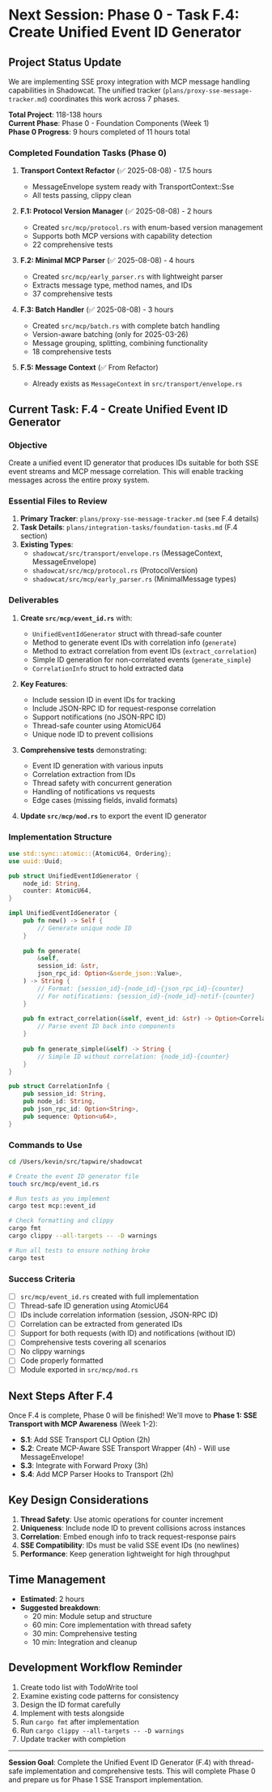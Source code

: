 # Next Session: Phase 0 - Task F.4: Create Unified Event ID Generator

## Project Status Update

We are implementing SSE proxy integration with MCP message handling capabilities in Shadowcat. The unified tracker (`plans/proxy-sse-message-tracker.md`) coordinates this work across 7 phases.

**Total Project**: 118-138 hours  
**Current Phase**: Phase 0 - Foundation Components (Week 1)  
**Phase 0 Progress**: 9 hours completed of 11 hours total

### Completed Foundation Tasks (Phase 0)

1. **Transport Context Refactor** (✅ 2025-08-08) - 17.5 hours
   - MessageEnvelope system ready with TransportContext::Sse
   - All tests passing, clippy clean

2. **F.1: Protocol Version Manager** (✅ 2025-08-08) - 2 hours
   - Created `src/mcp/protocol.rs` with enum-based version management
   - Supports both MCP versions with capability detection
   - 22 comprehensive tests

3. **F.2: Minimal MCP Parser** (✅ 2025-08-08) - 4 hours
   - Created `src/mcp/early_parser.rs` with lightweight parser
   - Extracts message type, method names, and IDs
   - 37 comprehensive tests

4. **F.3: Batch Handler** (✅ 2025-08-08) - 3 hours
   - Created `src/mcp/batch.rs` with complete batch handling
   - Version-aware batching (only for 2025-03-26)
   - Message grouping, splitting, combining functionality
   - 18 comprehensive tests

5. **F.5: Message Context** (✅ From Refactor)
   - Already exists as `MessageContext` in `src/transport/envelope.rs`

## Current Task: F.4 - Create Unified Event ID Generator

### Objective
Create a unified event ID generator that produces IDs suitable for both SSE event streams and MCP message correlation. This will enable tracking messages across the entire proxy system.

### Essential Files to Review

1. **Primary Tracker**: `plans/proxy-sse-message-tracker.md` (see F.4 details)
2. **Task Details**: `plans/integration-tasks/foundation-tasks.md` (F.4 section)
3. **Existing Types**: 
   - `shadowcat/src/transport/envelope.rs` (MessageContext, MessageEnvelope)
   - `shadowcat/src/mcp/protocol.rs` (ProtocolVersion)
   - `shadowcat/src/mcp/early_parser.rs` (MinimalMessage types)

### Deliverables

1. **Create `src/mcp/event_id.rs`** with:
   - `UnifiedEventIdGenerator` struct with thread-safe counter
   - Method to generate event IDs with correlation info (`generate`)
   - Method to extract correlation from event IDs (`extract_correlation`)
   - Simple ID generation for non-correlated events (`generate_simple`)
   - `CorrelationInfo` struct to hold extracted data

2. **Key Features**:
   - Include session ID in event IDs for tracking
   - Include JSON-RPC ID for request-response correlation
   - Support notifications (no JSON-RPC ID)
   - Thread-safe counter using AtomicU64
   - Unique node ID to prevent collisions

3. **Comprehensive tests** demonstrating:
   - Event ID generation with various inputs
   - Correlation extraction from IDs
   - Thread safety with concurrent generation
   - Handling of notifications vs requests
   - Edge cases (missing fields, invalid formats)

4. **Update `src/mcp/mod.rs`** to export the event ID generator

### Implementation Structure

```rust
use std::sync::atomic::{AtomicU64, Ordering};
use uuid::Uuid;

pub struct UnifiedEventIdGenerator {
    node_id: String,
    counter: AtomicU64,
}

impl UnifiedEventIdGenerator {
    pub fn new() -> Self {
        // Generate unique node ID
    }
    
    pub fn generate(
        &self,
        session_id: &str,
        json_rpc_id: Option<&serde_json::Value>,
    ) -> String {
        // Format: {session_id}-{node_id}-{json_rpc_id}-{counter}
        // For notifications: {session_id}-{node_id}-notif-{counter}
    }
    
    pub fn extract_correlation(&self, event_id: &str) -> Option<CorrelationInfo> {
        // Parse event ID back into components
    }
    
    pub fn generate_simple(&self) -> String {
        // Simple ID without correlation: {node_id}-{counter}
    }
}

pub struct CorrelationInfo {
    pub session_id: String,
    pub node_id: String,
    pub json_rpc_id: Option<String>,
    pub sequence: Option<u64>,
}
```

### Commands to Use

```bash
cd /Users/kevin/src/tapwire/shadowcat

# Create the event ID generator file
touch src/mcp/event_id.rs

# Run tests as you implement
cargo test mcp::event_id

# Check formatting and clippy
cargo fmt
cargo clippy --all-targets -- -D warnings

# Run all tests to ensure nothing broke
cargo test
```

### Success Criteria

- [ ] `src/mcp/event_id.rs` created with full implementation
- [ ] Thread-safe ID generation using AtomicU64
- [ ] IDs include correlation information (session, JSON-RPC ID)
- [ ] Correlation can be extracted from generated IDs
- [ ] Support for both requests (with ID) and notifications (without ID)
- [ ] Comprehensive tests covering all scenarios
- [ ] No clippy warnings
- [ ] Code properly formatted
- [ ] Module exported in `src/mcp/mod.rs`

## Next Steps After F.4

Once F.4 is complete, Phase 0 will be finished! We'll move to **Phase 1: SSE Transport with MCP Awareness** (Week 1-2):

- **S.1**: Add SSE Transport CLI Option (2h)
- **S.2**: Create MCP-Aware SSE Transport Wrapper (4h) - Will use MessageEnvelope!
- **S.3**: Integrate with Forward Proxy (3h)
- **S.4**: Add MCP Parser Hooks to Transport (2h)

## Key Design Considerations

1. **Thread Safety**: Use atomic operations for counter increment
2. **Uniqueness**: Include node ID to prevent collisions across instances
3. **Correlation**: Embed enough info to track request-response pairs
4. **SSE Compatibility**: IDs must be valid SSE event IDs (no newlines)
5. **Performance**: Keep generation lightweight for high throughput

## Time Management

- **Estimated**: 2 hours
- **Suggested breakdown**:
  - 20 min: Module setup and structure
  - 60 min: Core implementation with thread safety
  - 30 min: Comprehensive testing
  - 10 min: Integration and cleanup

## Development Workflow Reminder

1. Create todo list with TodoWrite tool
2. Examine existing code patterns for consistency
3. Design the ID format carefully
4. Implement with tests alongside
5. Run `cargo fmt` after implementation
6. Run `cargo clippy --all-targets -- -D warnings`
7. Update tracker with completion

---

**Session Goal**: Complete the Unified Event ID Generator (F.4) with thread-safe implementation and comprehensive tests. This will complete Phase 0 and prepare us for Phase 1 SSE Transport implementation.